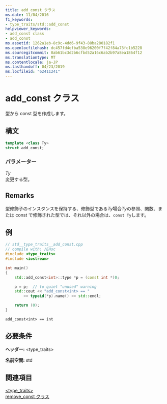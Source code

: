 ```yaml
---
title: add_const クラス
ms.date: 11/04/2016
f1_keywords:
- type_traits/std::add_const
helpviewer_keywords:
- add_const class
- add_const
ms.assetid: 1262a1eb-8c9c-4dd6-9f43-88ba280182f1
ms.openlocfilehash: dc457fd4efba538e96200f7f42f84a73fc1b5228
ms.sourcegitcommit: 0ab61bc3d2b6cfbd52a16c6ab2b97a8ea1864f12
ms.translationtype: MT
ms.contentlocale: ja-JP
ms.lasthandoff: 04/23/2019
ms.locfileid: "62411241"
---
```

# <a name="addconst-class"></a>add_const クラス

型から const 型を作成します。

## <a name="syntax"></a>構文

```cpp
template <class Ty>
struct add_const;
```

### <a name="parameters"></a>パラメーター

*Ty*<br/>
変更する型。

## <a name="remarks"></a>Remarks

型修飾子のインスタンスを保持する、修飾型である*Ty*場合*Ty*の参照、関数、または const で修飾された型では、それ以外の場合は、`const Ty`します。

## <a name="example"></a>例

```cpp
// std__type_traits__add_const.cpp
// compile with: /EHsc
#include <type_traits>
#include <iostream>

int main()
{
    std::add_const<int>::type *p = (const int *)0;

    p = p;  // to quiet "unused" warning
    std::cout << "add_const<int> == "
        << typeid(*p).name() << std::endl;

    return (0);
}
```

```Output
add_const<int> == int
```

## <a name="requirements"></a>必要条件

**ヘッダー:** \<type_traits>

**名前空間:** std

## <a name="see-also"></a>関連項目

[<type_traits>](../standard-library/type-traits.md)<br/>
[remove_const クラス](../standard-library/remove-const-class.md)<br/>
